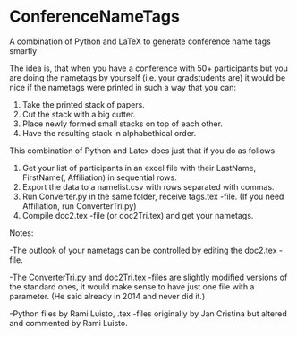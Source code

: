 # ConferenceNameTags
A combination of Python and LaTeX to generate conference name tags smartly

The idea is, that when you have a conference with 50+ participants but you are doing the nametags by yourself (i.e. your gradstudents are) 
it would be nice if the nametags were printed in such a way that you can:
1) Take the printed stack of papers.
2) Cut the stack with a big cutter.
3) Place newly formed small stacks on top of each other.
4) Have the resulting stack in alphabethical order.

This combination of Python and Latex does just that if you do as follows
1) Get your list of participants in an excel file with their LastName, FirstName(, Affiliation) in sequential rows. 
2) Export the data to a namelist.csv with rows separated with commas.
3) Run Converter.py in the same folder, receive tags.tex -file. (If you need Affiliation, run ConverterTri.py)
4) Compile doc2.tex -file (or doc2Tri.tex) and get your nametags.

Notes:

-The outlook of your nametags can be controlled by editing the doc2.tex -file. 

-The ConverterTri.py and doc2Tri.tex -files are slightly modified versions of the standard ones, it would make sense
to have just one file with a parameter. (He said already in 2014 and never did it.)

-Python files by Rami Luisto, .tex -files originally by Jan Cristina but altered and commented by Rami Luisto.

